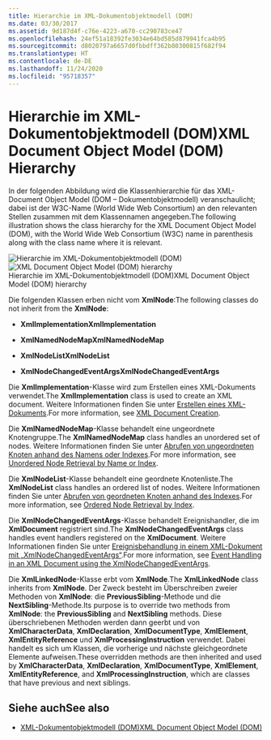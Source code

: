 ```yaml
---
title: Hierarchie im XML-Dokumentobjektmodell (DOM)
ms.date: 03/30/2017
ms.assetid: 9d187d4f-c76e-4223-a670-cc290783ce47
ms.openlocfilehash: 24ef51a18392fe3034e64bd585d879941fca4b95
ms.sourcegitcommit: d8020797a6657d0fbbdff362b80300815f682f94
ms.translationtype: HT
ms.contentlocale: de-DE
ms.lasthandoff: 11/24/2020
ms.locfileid: "95718357"
---
```

# <a name="xml-document-object-model-dom-hierarchy"></a><span data-ttu-id="80d23-102">Hierarchie im XML-Dokumentobjektmodell (DOM)</span><span class="sxs-lookup"><span data-stu-id="80d23-102">XML Document Object Model (DOM) Hierarchy</span></span>

<span data-ttu-id="80d23-103">In der folgenden Abbildung wird die Klassenhierarchie für das XML-Document Object Model (DOM – Dokumentobjektmodell) veranschaulicht; dabei ist der W3C-Name (World Wide Web Consortium) an den relevanten Stellen zusammen mit dem Klassennamen angegeben.</span><span class="sxs-lookup"><span data-stu-id="80d23-103">The following illustration shows the class hierarchy for the XML Document Object Model (DOM), with the World Wide Web Consortium (W3C) name in parenthesis along with the class name where it is relevant.</span></span>  
  
 <span data-ttu-id="80d23-104">![Hierarchie im XML-Dokumentobjektmodell &#40;DOM&#41;](media/dom-class-hierarchy.gif "Dom_class_hierarchy")</span><span class="sxs-lookup"><span data-stu-id="80d23-104">![XML Document Object Model &#40;DOM&#41; hierarchy](media/dom-class-hierarchy.gif "Dom_class_hierarchy")</span></span>  
<span data-ttu-id="80d23-105">Hierarchie im XML-Dokumentobjektmodell (DOM)</span><span class="sxs-lookup"><span data-stu-id="80d23-105">XML Document Object Model (DOM) hierarchy</span></span>  
  
 <span data-ttu-id="80d23-106">Die folgenden Klassen erben nicht vom **XmlNode**:</span><span class="sxs-lookup"><span data-stu-id="80d23-106">The following classes do not inherit from the **XmlNode**:</span></span>  
  
- <span data-ttu-id="80d23-107">**XmlImplementation**</span><span class="sxs-lookup"><span data-stu-id="80d23-107">**XmlImplementation**</span></span>  
  
- <span data-ttu-id="80d23-108">**XmlNamedNodeMap**</span><span class="sxs-lookup"><span data-stu-id="80d23-108">**XmlNamedNodeMap**</span></span>  
  
- <span data-ttu-id="80d23-109">**XmlNodeList**</span><span class="sxs-lookup"><span data-stu-id="80d23-109">**XmlNodeList**</span></span>  
  
- <span data-ttu-id="80d23-110">**XmlNodeChangedEventArgs**</span><span class="sxs-lookup"><span data-stu-id="80d23-110">**XmlNodeChangedEventArgs**</span></span>  
  
 <span data-ttu-id="80d23-111">Die **XmlImplementation**-Klasse wird zum Erstellen eines XML-Dokuments verwendet.</span><span class="sxs-lookup"><span data-stu-id="80d23-111">The **XmlImplementation** class is used to create an XML document.</span></span> <span data-ttu-id="80d23-112">Weitere Informationen finden Sie unter [Erstellen eines XML-Dokuments](xml-document-creation.md).</span><span class="sxs-lookup"><span data-stu-id="80d23-112">For more information, see [XML Document Creation](xml-document-creation.md).</span></span>  
  
 <span data-ttu-id="80d23-113">Die **XmlNamedNodeMap**-Klasse behandelt eine ungeordnete Knotengruppe.</span><span class="sxs-lookup"><span data-stu-id="80d23-113">The **XmlNamedNodeMap** class handles an unordered set of nodes.</span></span> <span data-ttu-id="80d23-114">Weitere Informationen finden Sie unter [Abrufen von ungeordneten Knoten anhand des Namens oder Indexes](unordered-node-retrieval-by-name-or-index.md).</span><span class="sxs-lookup"><span data-stu-id="80d23-114">For more information, see [Unordered Node Retrieval by Name or Index](unordered-node-retrieval-by-name-or-index.md).</span></span>  
  
 <span data-ttu-id="80d23-115">Die **XmlNodeList**-Klasse behandelt eine geordnete Knotenliste.</span><span class="sxs-lookup"><span data-stu-id="80d23-115">The **XmlNodeList** class handles an ordered list of nodes.</span></span> <span data-ttu-id="80d23-116">Weitere Informationen finden Sie unter [Abrufen von geordneten Knoten anhand des Indexes](ordered-node-retrieval-by-index.md).</span><span class="sxs-lookup"><span data-stu-id="80d23-116">For more information, see [Ordered Node Retrieval by Index](ordered-node-retrieval-by-index.md).</span></span>  
  
 <span data-ttu-id="80d23-117">Die **XmlNodeChangedEventArgs**-Klasse behandelt Ereignishandler, die im **XmlDocument** registriert sind.</span><span class="sxs-lookup"><span data-stu-id="80d23-117">The **XmlNodeChangedEventArgs** class handles event handlers registered on the **XmlDocument**.</span></span> <span data-ttu-id="80d23-118">Weitere Informationen finden Sie unter [Ereignisbehandlung in einem XML-Dokument mit „XmlNodeChangedEventArgs“](event-handling-in-an-xml-document-using-the-xmlnodechangedeventargs.md).</span><span class="sxs-lookup"><span data-stu-id="80d23-118">For more information, see [Event Handling in an XML Document using the XmlNodeChangedEventArgs](event-handling-in-an-xml-document-using-the-xmlnodechangedeventargs.md).</span></span>  
  
 <span data-ttu-id="80d23-119">Die **XmlLinkedNode**-Klasse erbt vom **XmlNode**.</span><span class="sxs-lookup"><span data-stu-id="80d23-119">The **XmlLinkedNode** class inherits from **XmlNode**.</span></span> <span data-ttu-id="80d23-120">Der Zweck besteht im Überschreiben zweier Methoden von **XmlNode**: die **PreviousSibling**-Methode und die **NextSibling**-Methode.</span><span class="sxs-lookup"><span data-stu-id="80d23-120">Its purpose is to override two methods from **XmlNode**: the **PreviousSibling** and **NextSibling** methods.</span></span> <span data-ttu-id="80d23-121">Diese überschriebenen Methoden werden dann geerbt und von **XmlCharacterData**, **XmlDeclaration**, **XmlDocumentType**, **XmlElement**, **XmlEntityReference** und **XmlProcessingInstruction** verwendet. Dabei handelt es sich um Klassen, die vorherige und nächste gleichgeordnete Elemente aufweisen.</span><span class="sxs-lookup"><span data-stu-id="80d23-121">These overridden methods are then inherited and used by **XmlCharacterData**, **XmlDeclaration**, **XmlDocumentType**, **XmlElement**, **XmlEntityReference**, and **XmlProcessingInstruction**, which are classes that have previous and next siblings.</span></span>  
  
## <a name="see-also"></a><span data-ttu-id="80d23-122">Siehe auch</span><span class="sxs-lookup"><span data-stu-id="80d23-122">See also</span></span>

- [<span data-ttu-id="80d23-123">XML-Dokumentobjektmodell (DOM)</span><span class="sxs-lookup"><span data-stu-id="80d23-123">XML Document Object Model (DOM)</span></span>](xml-document-object-model-dom.md)
